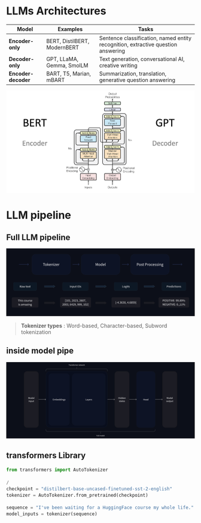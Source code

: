 
# LLMs Architectures  


Model | Examples |Tasks
|--|--|--|
**Encoder-only** | BERT, DistilBERT, ModernBERT | Sentence classification, named entity recognition, extractive question answering
**Decoder-only** | GPT, LLaMA, Gemma, SmolLM | Text generation, conversational AI, creative writing 
**Encoder-decoder** | BART, T5, Marian, mBART | Summarization, translation, generative question answering


![transformers_architecture](./pics/LLMs/transformers_architecture.png)

# LLM pipeline
## Full LLM pipeline
![Full LLM pipeline](./pics/LLMs/full_nlp_pipeline-dark.svg)
> **Tokenizer types** : Word-based,  Character-based, Subword tokenization
## inside model pipe
![inside model pipeline](./pics/LLMs/transformer_and_head-dark.svg)

## transformers Library

```python
from transformers import AutoTokenizer

/
checkpoint = "distilbert-base-uncased-finetuned-sst-2-english"
tokenizer = AutoTokenizer.from_pretrained(checkpoint)

sequence = "I've been waiting for a HuggingFace course my whole life."
model_inputs = tokenizer(sequence)
```

<!--stackedit_data:
eyJoaXN0b3J5IjpbLTE1NTc2MTg4NjYsLTE5MTY5NjEyODUsOD
AyNzM5MjU1LDEwMzQyNzYzMTEsLTI3MzI1NjUwOSwtMTk1MTE4
Mjg0MiwtMTU4MTc4MDk3NiwxNTExODg4OTcxLDI5MTM2MTQzNS
w3MzA5OTgxMTZdfQ==
-->